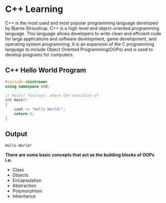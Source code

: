 # C++ Learning
C++ is the most used and most popular programming language developed by Bjarne Stroustrup. C++ is a high-level and object-oriented programming language. This language 
allows developers to write clean and efficient code for large applications and software development, game development, and operating system programming. It is an 
expansion of the C programming language to include Object Oriented Programming(OOPs) and is used to develop programs for computers.

## C++ Hello World Program
```cpp
#include <iostream>
using namespace std;

// Main() function: where the execution of
int main()
{
	cout << "Hello World!";
	return 0;
}

```
## Output
```output
Hello World!
```

**There are some basic concepts that act as the building blocks of OOPs i.e.**

- Class
- Objects
- Encapsulation
- Abstraction
- Polymorphism
- Inheritance


